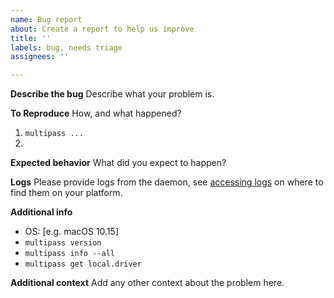 ```yaml
---
name: Bug report
about: Create a report to help us improve
title: ''
labels: bug, needs triage
assignees: ''

---
```


**Describe the bug**
Describe what your problem is.

**To Reproduce**
How, and what happened?
1. `multipass ...`
1.

**Expected behavior**
What did you expect to happen?

**Logs**
Please provide logs from the daemon, see [accessing logs](https://multipass.run/docs/accessing-logs) on where to find them on your platform.

**Additional info**
 - OS: [e.g. macOS 10.15]
- `multipass version`
- `multipass info --all`
- `multipass get local.driver`

**Additional context**
Add any other context about the problem here.
